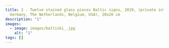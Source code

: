 ```yaml
---
title: 2 - Twelve stained glass pieces Baltic signs, 2019, (private interiors,
  Germany, The Netherlands, Belgium, USA), 20x20 cm
description: "1"
images:
  - image: images/baltiski_.jpg
    alt: "1"
tags: []
---
```

